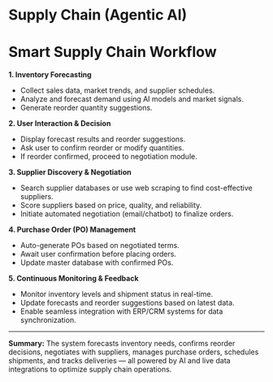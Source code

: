 # **Supply Chain (Agentic AI)**

# **Smart Supply Chain Workflow**

**1. Inventory Forecasting**
- Collect sales data, market trends, and supplier schedules.
- Analyze and forecast demand using AI models and market signals.
- Generate reorder quantity suggestions.

**2. User Interaction & Decision**
- Display forecast results and reorder suggestions.
- Ask user to confirm reorder or modify quantities.
- If reorder confirmed, proceed to negotiation module.

**3. Supplier Discovery & Negotiation**
- Search supplier databases or use web scraping to find cost-effective suppliers.
- Score suppliers based on price, quality, and reliability.
- Initiate automated negotiation (email/chatbot) to finalize orders.

**4. Purchase Order (PO) Management**
- Auto-generate POs based on negotiated terms.
- Await user confirmation before placing orders.
- Update master database with confirmed POs.

**5. Continuous Monitoring & Feedback**
- Monitor inventory levels and shipment status in real-time.
- Update forecasts and reorder suggestions based on latest data.
- Enable seamless integration with ERP/CRM systems for data synchronization.

---
**Summary:**
The system forecasts inventory needs, confirms reorder decisions, negotiates with suppliers, manages purchase orders, schedules shipments, and tracks deliveries — all powered by AI and live data integrations to optimize supply chain operations.

